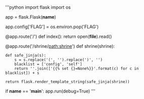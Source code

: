 '''python
import flask
import os
  
app = flask.Flask(__name__)
  
app.config['FLAG'] = os.environ.pop('FLAG')
  
@app.route('/')
def index():
    return open(__file__).read()
  
@app.route('/shrine/<path:shrine>')
def shrine(shrine):
  
    def safe_jinja(s):
        s = s.replace('(', '').replace(')', '')
        blacklist = ['config', 'self']
        return ''.join(['{{% set {}=None%}}'.format(c) for c in blacklist]) + s
  
    return flask.render_template_string(safe_jinja(shrine))
  
if __name__ == '__main__':
    app.run(debug=True)
'''